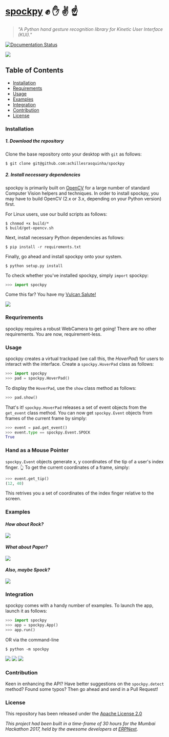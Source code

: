 # [spockpy](http://spockpy.readthedocs.io) :fist: :hand: :v: :point_up:
> *"A Python hand gesture recognition library for Kinetic User Interface (KUI)."*

[![Documentation Status](https://readthedocs.org/projects/spockpy/badge/?version=latest)](http://spockpy.readthedocs.io/en/latest/?badge=latest)

![](.github/logo.png)

## Table of Contents
* [Installation](#installation)
* [Requirements](#Requirements)
* [Usage](#usage)
* [Examples](#examples)
* [Integration](#integration)
* [Contribution](#contribution)
* [License](#license)

### Installation
##### 1. Download the repository

Clone the base repository onto your desktop with `git` as follows:
```console
$ git clone git@github.com:achillesrasquinha/spockpy
```

##### 2. Install necessary dependencies
spockpy is primarily built on [OpenCV](http://opencv.org) for a large number of standard Computer Vision helpers and techniques. In order to install spockpy, you may have to build OpenCV (2.x or 3.x, depending on your Python version) first.

For Linux users, use our build scripts as follows:
```console
$ chnmod +x build/*
$ build/get-opencv.sh
```

Next, install necessary Python dependencies as follows:
```console
$ pip install -r requirements.txt
```

Finally, go ahead and install spockpy onto your system.
```console
$ python setup.py install
```

To check whether you've installed spockpy, simply `import` spockpy:
```python
>>> import spockpy
```

Come this far? You have my [Vulcan Salute!](https://en.wikipedia.org/wiki/Vulcan_salute)

![](.github/live-long-and-prosper.jpg)

### Requrirements
spockpy requires a robust WebCamera to get going! There are no other requirements. You are now, requirement-less.

### Usage
spockpy creates a virtual trackpad (we call this, the *HoverPad*) for users to interact with the interface. Create a `spockpy.HoverPad` class as follows:
```python
>>> import spockpy
>>> pad = spockpy.HoverPad()
```

To display the `HoverPad`, use the `show` class method as follows:
```python
>>> pad.show()
```

That's it! `spockpy.HoverPad` releases a set of event objects from the `get_event` class method. You can now get `spockpy.Event` objects from frames of the current frame by simply:
```python
>>> event = pad.get_event()
>>> event.type == spockpy.Event.SPOCK
True
```

### Hand as a Mouse Pointer
`spockpy.Event` objects generate x, y coordinates of the tip of a user's index finger. :point_up_2: To get the current coordinates of a frame, simply:
```python
>>> event.get_tip()
(12, 40)
```
This retrives you a set of coordinates of the index finger relative to the screen.

### Examples
#### *How about Rock?*
![](.github/spockpy-rock.png)

#### *What about Paper?*
![](.github/spockpy-paper.png)

#### *Also, maybe Spock?*
![](.github/spockpy-spock.png)

### Integration
spockpy comes with a handy number of examples.
To launch the app, launch it as follows:
```python
>>> import spockpy
>>> app = spockpy.App()
>>> app.run()
```
OR via the command-line
```console
$ python -m spockpy
```

![](.github/spockpy-win.png)
![](.github/spockpy-lose.png)
![](.github/spockpy-tie.png)

### Contribution
Keen in enhancing the API? Have better suggestions on the `spockpy.detect` method? Found some typos? Then go ahead and send in a Pull Request!

### License
This repository has been released under the [Apache License 2.0](LICENSE)

*This project had been built in a time-frame of 30 hours for the Mumbai Hackathon 2017, held by the awesome developers at [ERPNext](https://github.com/frappe/erpnext).*
